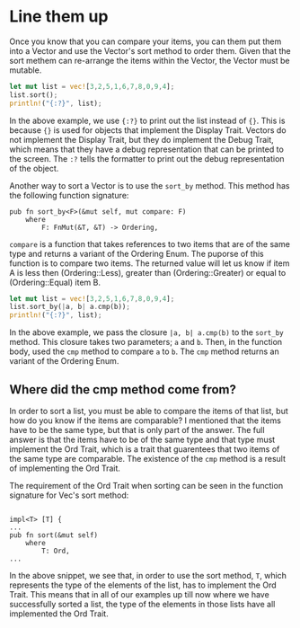 # Line them up

Once you know that you can compare your items, you can them put them into a Vector and use the Vector's sort method to order them. Given that the sort methem can re-arrange the items within the Vector, the Vector must be mutable.

```rust
let mut list = vec![3,2,5,1,6,7,8,0,9,4];
list.sort();
println!("{:?}", list);
```
In the above example, we use `{:?}` to print out the list instead of `{}`. This is because `{}` is used for objects that implement the Display Trait. Vectors do not implement the Display Trait, but they do implement the Debug Trait, which means that they have a debug representation that can be printed to the screen. The `:?` tells the formatter to print out the debug representation of the object.


Another way to sort a Vector is to use the `sort_by` method. This method has the following function signature:

```rust,noplayground
pub fn sort_by<F>(&mut self, mut compare: F)
    where
        F: FnMut(&T, &T) -> Ordering,
```
`compare` is a function that takes references to two items that are of the same type and returns a variant of the Ordering Enum. The puporse of this function is to compare two items. The returned value will let us know if item A is less then (Ordering::Less), greater than (Ordering::Greater) or equal to (Ordering::Equal) item B.

```rust
let mut list = vec![3,2,5,1,6,7,8,0,9,4];
list.sort_by(|a, b| a.cmp(b));
println!("{:?}", list);
```

In the above example, we pass the closure `|a, b| a.cmp(b)` to the `sort_by` method. This closure takes two parameters; `a` and `b`. Then, in the function body, used the `cmp` method to compare `a` to `b`. The `cmp` method returns an variant of the Ordering Enum.

## Where did the cmp method come from?

In order to sort a list, you must be able to compare the items of that list, but how do you know if the items are comparable? I mentioned that the items have to be the same type, but that is only part of the answer. The full answer is that the items have to be of the same type and that type must implement the Ord Trait, which is a trait that guarentees that two items of the same type are comparable. The existence of the `cmp` method is a result of implementing the Ord Trait.

The requirement of the Ord Trait when sorting can be seen in the function signature for Vec's sort method:

```rust,noplayground

impl<T> [T] {
...
pub fn sort(&mut self)
    where
        T: Ord,
...
```
In the above snippet, we see that, in order to use the sort method, `T`, which represents the type of the elements of the list, has to implement the Ord Trait. This means that in all of our examples up till now where we have successfully sorted a list, the type of the elements in those lists have all implemented the Ord Trait.
